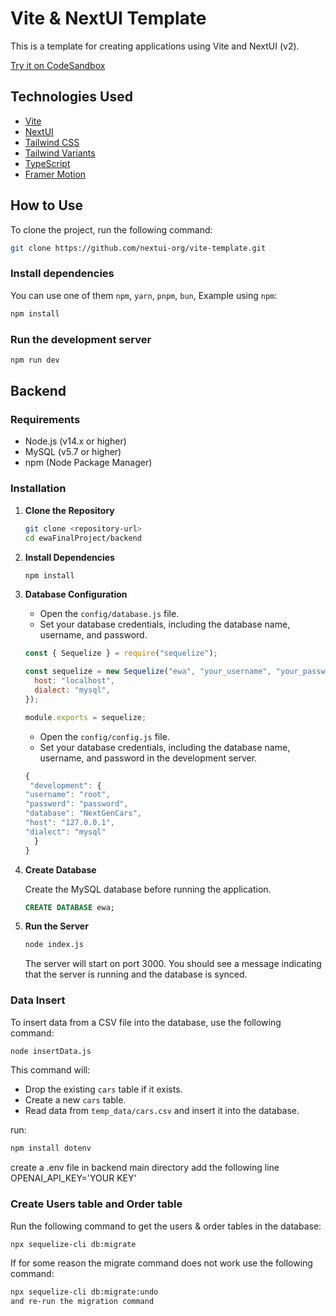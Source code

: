 # Vite & NextUI Template

This is a template for creating applications using Vite and NextUI (v2).

[Try it on CodeSandbox](https://githubbox.com/nextui-org/vite-template)

## Technologies Used

- [Vite](https://vitejs.dev/guide/)
- [NextUI](https://nextui.org)
- [Tailwind CSS](https://tailwindcss.com)
- [Tailwind Variants](https://tailwind-variants.org)
- [TypeScript](https://www.typescriptlang.org)
- [Framer Motion](https://www.framer.com/motion)

## How to Use

To clone the project, run the following command:

```bash
git clone https://github.com/nextui-org/vite-template.git
```

### Install dependencies

You can use one of them `npm`, `yarn`, `pnpm`, `bun`, Example using `npm`:

```bash
npm install
```

### Run the development server

```bash
npm run dev
```

## Backend

### Requirements

- Node.js (v14.x or higher)
- MySQL (v5.7 or higher)
- npm (Node Package Manager)

### Installation

1. **Clone the Repository**

   ```bash
   git clone <repository-url>
   cd ewaFinalProject/backend
   ```

2. **Install Dependencies**

   ```bash
   npm install
   ```

3. **Database Configuration**

   - Open the `config/database.js` file.
   - Set your database credentials, including the database name, username, and password.

   ```javascript
   const { Sequelize } = require("sequelize");

   const sequelize = new Sequelize("ewa", "your_username", "your_password", {
     host: "localhost",
     dialect: "mysql",
   });

   module.exports = sequelize;
   ```

   - Open the `config/config.js` file.
   - Set your database credentials, including the database name, username, and password in the development server.

   ```javascript
   {
    "development": {
   "username": "root",
   "password": "password",
   "database": "NextGenCars",
   "host": "127.0.0.1",
   "dialect": "mysql"
     }
   }
   ```

4. **Create Database**

   Create the MySQL database before running the application.

   ```sql
   CREATE DATABASE ewa;
   ```

5. **Run the Server**

   ```bash
   node index.js
   ```

   The server will start on port 3000. You should see a message indicating that the server is running and the database is synced.

### Data Insert

To insert data from a CSV file into the database, use the following command:

```bash
node insertData.js
```

This command will:

- Drop the existing `cars` table if it exists.
- Create a new `cars` table.
- Read data from `temp_data/cars.csv` and insert it into the database.

run:

```bash
npm install dotenv
```

create a .env file in backend main directory
add the following line
OPENAI_API_KEY='YOUR KEY'

### Create Users table and Order table

Run the following command to get the users & order tables in the database:

```bash
npx sequelize-cli db:migrate
```

If for some reason the migrate command does not work use the following command:

```bash
npx sequelize-cli db:migrate:undo
and re-run the migration command
```
